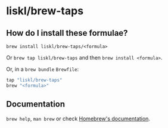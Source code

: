 # liskl/brew-taps

## How do I install these formulae?

`brew install liskl/brew-taps/<formula>`

Or `brew tap liskl/brew-taps` and then `brew install <formula>`.

Or, in a `brew bundle` `Brewfile`:

```ruby
tap "liskl/brew-taps"
brew "<formula>"
```

## Documentation

`brew help`, `man brew` or check [Homebrew's documentation](https://docs.brew.sh).
